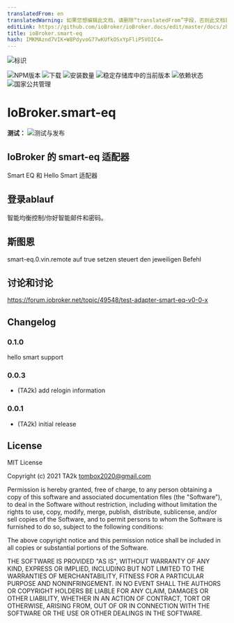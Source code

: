 ```yaml
---
translatedFrom: en
translatedWarning: 如果您想编辑此文档，请删除“translatedFrom”字段，否则此文档将再次自动翻译
editLink: https://github.com/ioBroker/ioBroker.docs/edit/master/docs/zh-cn/adapterref/iobroker.smart-eq/README.md
title: ioBroker.smart-eq
hash: IMKMAznd7VIK+W8PdyvoG77wKUfkOSxYpFliP5VOIC4=
---
```

![标识](../../../en/adapterref/iobroker.smart-eq/admin/smart-eq.png)

![NPM版本](https://img.shields.io/npm/v/iobroker.smart-eq.svg)
![下载](https://img.shields.io/npm/dm/iobroker.smart-eq.svg)
![安装数量](https://iobroker.live/badges/smart-eq-installed.svg)
![稳定存储库中的当前版本](https://iobroker.live/badges/smart-eq-stable.svg)
![依赖状态](https://img.shields.io/david/TA2k/iobroker.smart-eq.svg)
![国家公共管理](https://nodei.co/npm/iobroker.smart-eq.png?downloads=true)

# IoBroker.smart-eq
**测试：** ![测试与发布](https://github.com/TA2k/ioBroker.smart-eq/workflows/Test%20and%20Release/badge.svg)

## IoBroker 的 smart-eq 适配器
Smart EQ 和 Hello Smart 适配器

## 登录ablauf
智能均衡控制/你好智能邮件和密码。

## 斯图恩
smart-eq.0.vin.remote auf true setzen steuert den jeweiligen Befehl

## 讨论和讨论
<https://forum.iobroker.net/topic/49548/test-adapter-smart-eq-v0-0-x>

## Changelog

### 0.1.0

hello smart support

### 0.0.3

- (TA2k) add relogin information

### 0.0.1

- (TA2k) initial release

## License

MIT License

Copyright (c) 2021 TA2k <tombox2020@gmail.com>

Permission is hereby granted, free of charge, to any person obtaining a copy
of this software and associated documentation files (the "Software"), to deal
in the Software without restriction, including without limitation the rights
to use, copy, modify, merge, publish, distribute, sublicense, and/or sell
copies of the Software, and to permit persons to whom the Software is
furnished to do so, subject to the following conditions:

The above copyright notice and this permission notice shall be included in all
copies or substantial portions of the Software.

THE SOFTWARE IS PROVIDED "AS IS", WITHOUT WARRANTY OF ANY KIND, EXPRESS OR
IMPLIED, INCLUDING BUT NOT LIMITED TO THE WARRANTIES OF MERCHANTABILITY,
FITNESS FOR A PARTICULAR PURPOSE AND NONINFRINGEMENT. IN NO EVENT SHALL THE
AUTHORS OR COPYRIGHT HOLDERS BE LIABLE FOR ANY CLAIM, DAMAGES OR OTHER
LIABILITY, WHETHER IN AN ACTION OF CONTRACT, TORT OR OTHERWISE, ARISING FROM,
OUT OF OR IN CONNECTION WITH THE SOFTWARE OR THE USE OR OTHER DEALINGS IN THE
SOFTWARE.